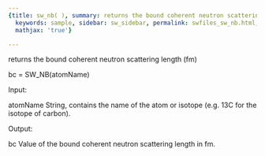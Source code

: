 ```yaml
---
{title: sw_nb( ), summary: returns the bound coherent neutron scattering length (fm),
  keywords: sample, sidebar: sw_sidebar, permalink: swfiles_sw_nb.html, folder: swfiles,
  mathjax: 'true'}

---
```

returns the bound coherent neutron scattering length (fm)
 
bc = SW_NB(atomName)
 
Input:
 
atomName      String, contains the name of the atom or isotope (e.g. 13C for the isotope of carbon).
 
Output:
 
bc        Value of the bound coherent neutron scattering length  in fm.
 
